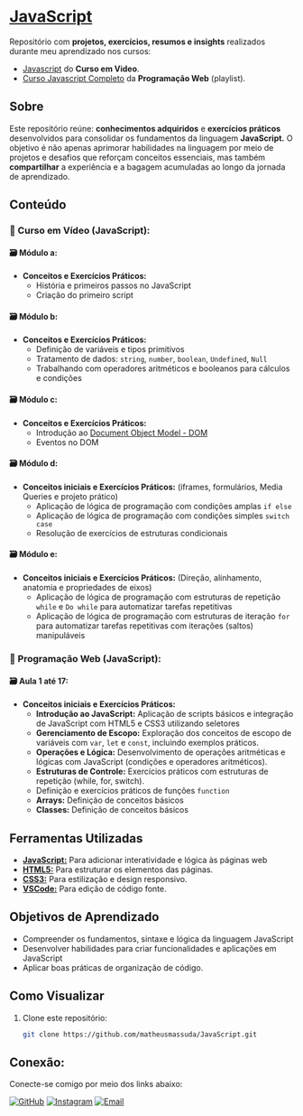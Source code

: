 # [JavaScript](https://developer.mozilla.org/pt-BR/docs/Web/JavaScript)
Repositório com **projetos, exercícios, resumos e insights** realizados durante meu aprendizado nos cursos: 
- [Javascript](https://www.cursoemvideo.com/curso/javascript/) do **Curso em Video**.
- [Curso Javascript Completo](https://www.youtube.com/watch?v=vEwPnjqWQ-g&list=PL2Fdisxwzt_d590u3uad46W-kHA0PTjjw) da **Programação Web** (playlist).

## Sobre  
Este repositório reúne: **conhecimentos adquiridos** e **exercícios práticos** desenvolvidos para consolidar os fundamentos da linguagem **JavaScript.** O objetivo é não apenas aprimorar habilidades na linguagem por meio de projetos e desafios que reforçam conceitos essenciais, mas também **compartilhar** a experiência e a bagagem acumuladas ao longo da jornada de aprendizado.

## Conteúdo  
### 📂 Curso em Vídeo (JavaScript):
#### 🗃️ Módulo a:
- **Conceitos e Exercícios Práticos:**
   - História e primeiros passos no JavaScript
   - Criação do primeiro script
  
#### 🗃️ Módulo b:
- **Conceitos e Exercícios Práticos:** 
     - Definição de variáveis e tipos primitivos
     - Tratamento de dados: `string`, `number`, `boolean`, `Undefined`, `Null`
     - Trabalhando com operadores aritméticos e booleanos para cálculos e condições

 #### 🗃️ Módulo c:
- **Conceitos e Exercícios Práticos:**
     - Introdução ao [Document Object Model - DOM](https://developer.mozilla.org/pt-BR/docs/Web/API/Document_Object_Model)
     - Eventos no DOM

#### 🗃️ Módulo d:
- **Conceitos iniciais e Exercícios Práticos:** (iframes, formulários, Media Queries e projeto prático)
     - Aplicação de lógica de programação com condições amplas `if else`
     - Aplicação de lógica de programação com condições simples `switch case`
     - Resolução de exercícios de estruturas condicionais

#### 🗃️ Módulo e:
- **Conceitos iniciais e Exercícios Práticos:** (Direção, alinhamento, anatomia e propriedades de eixos)
     - Aplicação de lógica de programação com estruturas de repetição `while` e `Do while` para automatizar tarefas repetitivas
     - Aplicação de lógica de programação com estruturas de iteração `for` para automatizar tarefas repetitivas com iterações (saltos) manipuláveis

### 📂 Programação Web (JavaScript):
#### 🗃️ Aula 1 até 17:
- **Conceitos iniciais e Exercícios Práticos:**
     - **Introdução ao JavaScript:** Aplicação de scripts básicos e integração de JavaScript com HTML5 e CSS3 utilizando seletores
     - **Gerenciamento de Escopo:** Exploração dos conceitos de escopo de variáveis com `var`, `let` e `const`, incluindo exemplos práticos.
     - **Operações e Lógica:** Desenvolvimento de operações aritméticas e lógicas com JavaScript (condições e operadores aritméticos).
     - **Estruturas de Controle:** Exercícios práticos com estruturas de repetição (while, for, switch).
     - Definição e exercícios práticos de funções `function`
     - **Arrays:** Definição de conceitos básicos
     - **Classes:** Definição de conceitos básicos

## Ferramentas Utilizadas  
- [**JavaScript:**](https://developer.mozilla.org/pt-BR/docs/Web/JavaScript) Para adicionar interatividade e lógica às páginas web 
- [**HTML5:**](https://developer.mozilla.org/pt-BR/docs/Web/HTML/Reference) Para estruturar os elementos das páginas.
- [**CSS3:**](https://developer.mozilla.org/pt-BR/docs/Web/CSS/Reference) Para estilização e design responsivo.
- [**VSCode:**](https://code.visualstudio.com/) Para edição de código fonte.

## Objetivos de Aprendizado  
- Compreender os fundamentos, sintaxe e lógica da linguagem JavaScript
- Desenvolver habilidades para criar funcionalidades e aplicações em JavaScript 
- Aplicar boas práticas de organização de código.  

## Como Visualizar  
1. Clone este repositório:  
   ```bash  
   git clone https://github.com/matheusmassuda/JavaScript.git

## Conexão:
Conecte-se comigo por meio dos links abaixo:

[![GitHub](https://img.shields.io/badge/-GitHub-black?style=flat&logo=github&logoColor=white)](https://github.com/matheusmassuda)
[![Instagram](https://img.shields.io/badge/-Instagram-E4405F?style=flat&logo=instagram&logoColor=white)](https://instagram.com/skilu_nozes/)
[![Email](https://img.shields.io/badge/-Email-red?style=flat&logo=gmail&logoColor=white)](mailto:mat.massuda@gmail.com)

